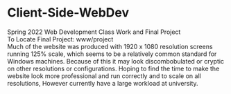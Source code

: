 # Client-Side-WebDev  
Spring 2022 Web Development Class Work and Final Project  
To Locate Final Project: www/project  
Much of the website was produced with 1920 x 1080 resolution screens running 125% scale, which seems to be a relatively common standard for Windows machines.
Because of this it may look discombobulated or cryptic on other resolutions or configurations.
Hoping to find the time to make the website look more professional and run correctly and to scale on all resolutions, However currently have a large 
  workload at university.
  
